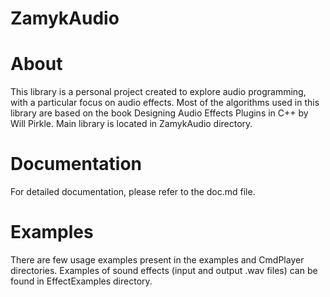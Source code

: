 # ZamykAudio

# About
This library is a personal project created to explore audio programming, with a particular focus on audio effects. Most of the algorithms used in this library are based on the book Designing Audio Effects Plugins in C++ by Will Pirkle.
Main library is located in ZamykAudio directory.

# Documentation
For detailed documentation, please refer to the doc.md file.

# Examples
There are few usage examples present in the examples and CmdPlayer directories.
Examples of sound effects (input and output .wav files) can be found in EffectExamples directory.
